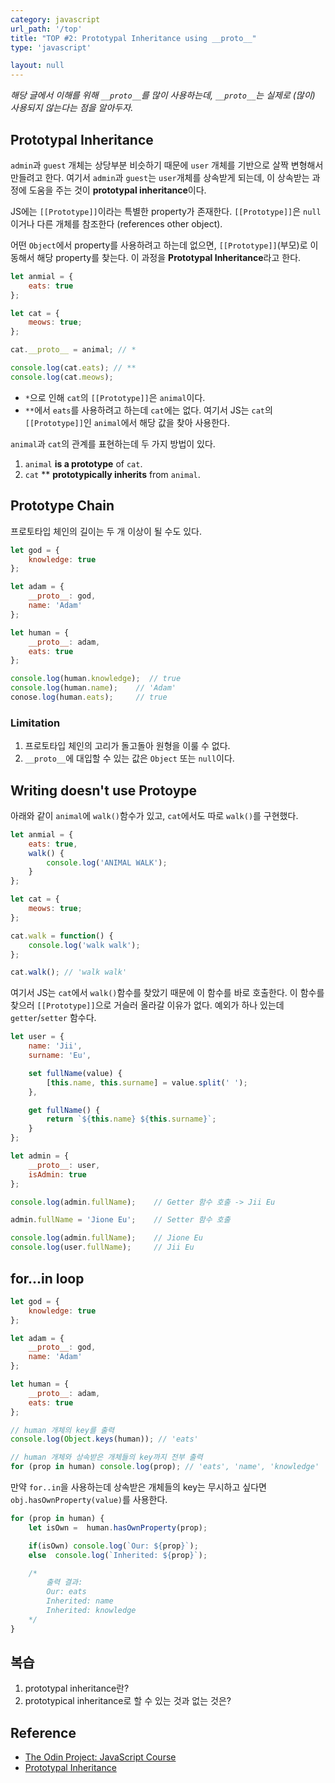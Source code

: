 ```yaml
---
category: javascript
url_path: '/top'
title: "TOP #2: Prototypal Inheritance using __proto__"
type: 'javascript'

layout: null
---
```


*해당 글에서 이해를 위해 `__proto__`를 많이 사용하는데, `__proto__`는 실제로 (많이) 사용되지 않는다는 점을 알아두자.*

## Prototypal Inheritance

`admin`과 `guest` 개체는 상당부분 비슷하기 때문에 `user` 개체를 기반으로 살짝 변형해서 만들려고 한다.
여기서 `admin`과 `guest`는 `user`개체를 상속받게 되는데, 이 상속받는 과정에 도움을 주는 것이 **prototypal inheritance**이다.

JS에는 `[[Prototype]]`이라는 특별한 property가 존재한다. `[[Prototype]]`은 `null`이거나 다른 개체를 참조한다 (references other object).

어떤 `Object`에서 property를 사용하려고 하는데 없으면, `[[Prototype]]`(부모)로 이동해서 해당 property를 찾는다. 
이 과정을 **Prototypal Inheritance**라고 한다.

```js
let anmial = {
    eats: true
};

let cat = {
    meows: true;
};

cat.__proto__ = animal; // *

console.log(cat.eats); // **
console.log(cat.meows);
```

- `*`으로 인해 `cat`의 `[[Prototype]]`은 `animal`이다. 
- `**`에서 `eats`를 사용하려고 하는데 `cat`에는 없다. 여기서 JS는 `cat`의 `[[Prototype]]`인 `animal`에서 해당 값을 찾아 사용한다.

`animal`과 `cat`의 관계를 표현하는데 두 가지 방법이 있다.
1. `animal` **is a prototype** of `cat`.
2. `cat` ** **prototypically inherits** from `animal`.

## Prototype Chain

프로토타입 체인의 길이는 두 개 이상이 될 수도 있다.
```js
let god = {
    knowledge: true
};

let adam = {
    __proto__: god,
    name: 'Adam'
};

let human = {
    __proto__: adam,
    eats: true
};

console.log(human.knowledge);  // true
console.log(human.name);    // 'Adam'
conose.log(human.eats);     // true
```

### Limitation
1. 프로토타입 체인의 고리가 돌고돌아 원형을 이룰 수 없다.
2. `__proto__`에 대입할 수 있는 값은 `Object` 또는 `null`이다.

## Writing doesn't use Protoype

아래와 같이 `animal`에 `walk()`함수가 있고, `cat`에서도 따로 `walk()`를 구현했다.

```js
let anmial = {
    eats: true,
    walk() {
        console.log('ANIMAL WALK');
    }
};

let cat = {
    meows: true;
};

cat.walk = function() {
    console.log('walk walk');
};

cat.walk(); // 'walk walk'
```

여기서 JS는 `cat`에서 `walk()`함수를 찾았기 때문에 이 함수를 바로 호출한다. 이 함수를 찾으러 `[[Prototype]]`으로 거슬러 올라갈 이유가 없다.
예외가 하나 있는데 `getter`/`setter` 함수다.

```js
let user = {
    name: 'Jii',
    surname: 'Eu',

    set fullName(value) {
        [this.name, this.surname] = value.split(' ');
    },

    get fullName() {
        return `${this.name} ${this.surname}`;
    }
};

let admin = {
    __proto__: user,
    isAdmin: true
};

console.log(admin.fullName);    // Getter 함수 호출 -> Jii Eu

admin.fullName = 'Jione Eu';    // Setter 함수 호출

console.log(admin.fullName);    // Jione Eu
console.log(user.fullName);     // Jii Eu
```

## for...in loop

```js
let god = {
    knowledge: true
};

let adam = {
    __proto__: god,
    name: 'Adam'
};

let human = {
    __proto__: adam,
    eats: true
};

// human 개체의 key를 출력
console.log(Object.keys(human)); // 'eats'

// human 개체와 상속받은 개체들의 key까지 전부 출력
for (prop in human) console.log(prop); // 'eats', 'name', 'knowledge'
```

만약 `for..in`을 사용하는데 상속받은 개체들의 key는 무시하고 싶다면 `obj.hasOwnProperty(value)`를 사용한다.

```js
for (prop in human) {
    let isOwn =  human.hasOwnProperty(prop);

    if(isOwn) console.log(`Our: ${prop}`);  
    else  console.log(`Inherited: ${prop}`);

    /*
        출력 결과: 
        Our: eats
        Inherited: name
        Inherited: knowledge
    */
}
```

## 복습
1. prototypal inheritance란?
2. prototypical inheritance로 할 수 있는 것과 없는 것은?

## Reference
- [The Odin Project: JavaScript Course](https://www.theodinproject.com/courses/javascript/)
- [Prototypal Inheritance](https://javascript.info/prototype-inheritance)